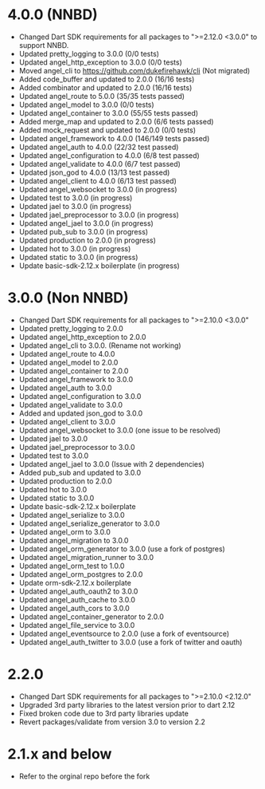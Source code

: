 # 4.0.0 (NNBD)
* Changed Dart SDK requirements for all packages to ">=2.12.0 <3.0.0" to support NNBD. 
* Updated pretty_logging to 3.0.0 (0/0 tests)
* Updated angel_http_exception to 3.0.0 (0/0 tests)
* Moved angel_cli to https://github.com/dukefirehawk/cli (Not migrated)
* Added code_buffer and updated to 2.0.0 (16/16 tests)
* Added combinator and updated to 2.0.0 (16/16 tests)
* Updated angel_route to 5.0.0 (35/35 tests passed)
* Updated angel_model to 3.0.0 (0/0 tests)
* Updated angel_container to 3.0.0 (55/55 tests passed)
* Added merge_map and updated to 2.0.0 (6/6 tests passed)
* Added mock_request and updated to 2.0.0 (0/0 tests)
* Updated angel_framework to 4.0.0 (146/149 tests passed)
* Updated angel_auth to 4.0.0 (22/32 test passed)
* Updated angel_configuration to 4.0.0 (6/8 test passed)
* Updated angel_validate to 4.0.0 (6/7 test passed)
* Updated json_god to 4.0.0 (13/13 test passed)
* Updated angel_client to 4.0.0 (6/13 test passed)
* Updated angel_websocket to 3.0.0 (in progress)
* Updated test to 3.0.0 (in progress)
* Updated jael to 3.0.0 (in progress)
* Updated jael_preprocessor to 3.0.0 (in progress)
* Updated angel_jael to 3.0.0 (in progress)
* Updated pub_sub to 3.0.0 (in progress)
* Updated production to 2.0.0 (in progress)
* Updated hot to 3.0.0 (in progress)
* Updated static to 3.0.0 (in progress)
* Update basic-sdk-2.12.x boilerplate (in progress)

# 3.0.0 (Non NNBD)
* Changed Dart SDK requirements for all packages to ">=2.10.0 <3.0.0"
* Updated pretty_logging to 2.0.0
* Updated angel_http_exception to 2.0.0
* Updated angel_cli to 3.0.0. (Rename not working)
* Updated angel_route to 4.0.0
* Updated angel_model to 2.0.0
* Updated angel_container to 2.0.0
* Updated angel_framework to 3.0.0
* Updated angel_auth to 3.0.0
* Updated angel_configuration to 3.0.0
* Updated angel_validate to 3.0.0
* Added and updated json_god to 3.0.0
* Updated angel_client to 3.0.0
* Updated angel_websocket to 3.0.0 (one issue to be resolved)
* Updated jael to 3.0.0
* Updated jael_preprocessor to 3.0.0
* Updated test to 3.0.0
* Updated angel_jael to 3.0.0 (Issue with 2 dependencies)
* Added pub_sub and updated to 3.0.0
* Updated production to 2.0.0
* Updated hot to 3.0.0
* Updated static to 3.0.0
* Update basic-sdk-2.12.x boilerplate
* Updated angel_serialize to 3.0.0
* Updated angel_serialize_generator to 3.0.0
* Updated angel_orm to 3.0.0
* Updated angel_migration to 3.0.0
* Updated angel_orm_generator to 3.0.0 (use a fork of postgres)
* Updated angel_migration_runner to 3.0.0
* Updated angel_orm_test to 1.0.0
* Updated angel_orm_postgres to 2.0.0
* Update orm-sdk-2.12.x boilerplate
* Updated angel_auth_oauth2 to 3.0.0
* Updated angel_auth_cache to 3.0.0
* Updated angel_auth_cors to 3.0.0
* Updated angel_container_generator to 2.0.0
* Updated angel_file_service to 3.0.0
* Updated angel_eventsource to 2.0.0 (use a fork of eventsource)
* Updated angel_auth_twitter to 3.0.0 (use a fork of twitter and oauth)

# 2.2.0
* Changed Dart SDK requirements for all packages to ">=2.10.0 <2.12.0"
* Upgraded 3rd party libraries to the latest version prior to dart 2.12
* Fixed broken code due to 3rd party libraries update
* Revert packages/validate from version 3.0 to version 2.2

# 2.1.x and below
* Refer to the orginal repo before the fork

